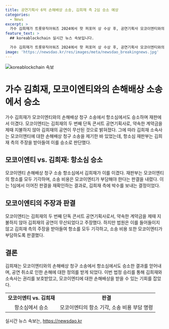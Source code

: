 ```yaml
---
title: 공연기획사 6억 손해배상 소송, 김희재 측 2심 승소 예상
categories:
  - News
excerpt: >
  가수 김희재가 트롯뮤직어워즈 2024에서 핫 퍼포머 상 수상 후, 공연기획사 모코이엔티와의 6억원대 손해배상 청구 소송 항소심에서 승소했다. 이에 모코이엔티는 김희재의 두 번째 단독 콘서트를 무산시킨 책임을 떠안고 있었지만, 법원은 항소를 기각하고 소송 비용은 원고가 부담하기로 판결했다. 이로써 김희재와 소속사는 소송에서 이긴 것으로 나타났다.
feature_text: >
  ## koreablockchain 실시간 뉴스 속보입니다.

  가수 김희재가 트롯뮤직어워즈 2024에서 핫 퍼포머 상 수상 후, 공연기획사 모코이엔티와의 6억원대 손해배상 청구 소송 항소심에서 승소했다. 이에 모코이엔티는 김희재의 두 번째 단독 콘서트를 무산시킨 책임을 떠안고 있었지만, 법원은 항소를 기각하고 소송 비용은 원고가 부담하기로 판결했다. 이로써 김희재와 소속사는 소송에서 이긴 것으로 나타났다.
image: 'https://newsdao.kr/res/images/meta/newsdao_breakingnews.jpg'
---
```


<p><img src="https://newsdao.kr/res/images/meta/newsdao_breakingnews.jpg" alt="koreablockchain 속보" /></p>

<h1>가수 김희재, 모코이엔티와의 손해배상 소송에서 승소</h1>

<p data-ke-size="size16">가수 김희재가 모코이엔티와의 손해배상 청구 소송에서 항소심에서도 승소하며 재판에서 이겼다. 모코이엔티는 김희재의 두 번째 단독 콘서트 공연기획사로, 약속한 계약금을 제때 지불하지 않아 김희재의 공연이 무산된 것으로 밝혀졌다. 그에 따라 김희재 소속사는 모코이엔티에 대한 손해배상 청구 소송을 제기한 바 있었는데, 항소심 재판부는 김희재 측의 주장을 받아들여 이를 승소로 판단했다.</p>

<h2 data-ke-size="size26">모코이엔티 vs. 김희재: 항소심 승소</h2>

<p data-ke-size="size16">모코이엔티 손해배상 청구 소송 항소심에서 김희재가 이를 이겼다. 재판부는 모코이엔티의 항소를 모두 기각하며, 소송 비용은 모코이엔티가 부담해야 한다는 판결을 내렸다. 이는 1심에서 이어진 판결을 재확인하는 결과로, 김희재 측에 박수를 보내는 결정이었다.</p>

<h2 data-ke-size="size26">모코이엔티의 주장과 판결</h2>

<p data-ke-size="size16">모코이엔티는 김희재의 두 번째 단독 콘서트 공연기획사로서, 약속한 계약금을 제때 지불하지 않아 김희재의 공연이 무산되었다고 주장했다. 하지만 법원은 이를 들어들이지 않고 김희재 측의 주장을 받아들여 항소를 모두 기각하고, 소송 비용 또한 모코이엔티가 부담하도록 판결했다.</p>

<h2 data-ke-size="size26">결론</h2>

<p data-ke-size="size16">김희재는 모코이엔티와의 손해배상 청구 소송에서 항소심에서도 승소한 결과를 얻어내며, 공연 취소로 인한 손해에 대한 정의를 받게 되었다. 이번 법정 승리를 통해 김희재와 소속사는 권리를 보호받았고, 모코이엔티에 대한 손해배상을 받을 수 있는 기회를 잡았다.</p>

<table>
    <tr>
        <td style="text-align: center; height: 17px;"><b>모코이엔티 vs. 김희재</b></td>
        <td style="text-align: center; height: 17px;"><b>판결</b></td>
    </tr>
    <tr>
        <td style="text-align: center; height: 17px;">항소심에서 승소</td>
        <td style="text-align: center; height: 17px;">모코이엔티의 항소 기각, 소송 비용 부담 명령</td>
    </tr>
</table>
실시간 뉴스 속보는, <a href="https://newsdao.kr" rel="dofollow">https://newsdao.kr</a>


